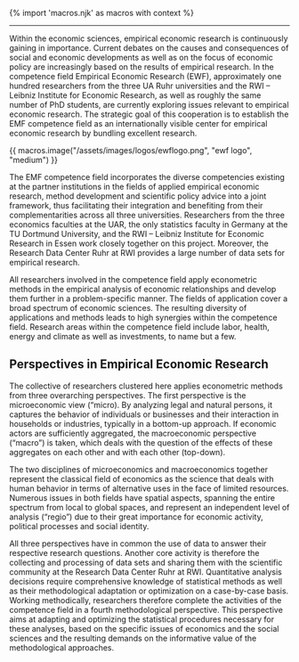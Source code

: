 {% import 'macros.njk' as macros with context %}

***
Within the economic sciences, empirical economic research is continuously gaining in importance. Current debates on the causes and consequences of social and economic developments as well as on the focus of economic policy are increasingly based on the results of empirical research. In the competence field Empirical Economic Research (EWF), approximately one hundred researchers from the three UA Ruhr universities and the RWI – Leibniz Institute for Economic Research, as well as roughly the same number of PhD students, are currently exploring issues relevant to empirical economic research. The strategic goal of this cooperation is to establish the EMF competence field as an internationally visible center for empirical economic research by bundling excellent research.

{{ macros.image("/assets/images/logos/ewflogo.png", "ewf logo", "medium") }}

The EMF competence field incorporates the diverse competencies existing at the partner institutions in the fields of applied empirical economic research, method development and scientific policy advice into a joint framework, thus facilitating their integration and benefiting from their complementarities across all three universities. Researchers from the three economics faculties at the UAR, the only statistics faculty in Germany at the TU Dortmund University, and the RWI – Leibniz Institute for Economic Research in Essen work closely together on this project. Moreover, the Research Data Center Ruhr at RWI provides a large number of data sets for empirical research.

All researchers involved in the competence field apply econometric methods in the empirical analysis of economic relationships and develop them further in a problem-specific manner. The fields of application cover a broad spectrum of economic sciences. The resulting diversity of applications and methods leads to high synergies within the competence field. Research areas within the competence field include labor, health, energy and climate as well as investments, to name but a few.

## Perspectives in Empirical Economic Research
The collective of researchers clustered here applies econometric methods from three overarching perspectives. The first perspective is the microeconomic view (“micro). By analyzing legal and natural persons, it captures the behavior of individuals or businesses and their interaction in households or industries, typically in a bottom-up approach. If economic actors are sufficiently aggregated, the macroeconomic perspective (“macro”) is taken, which deals with the question of the effects of these aggregates on each other and with each other (top-down).

The two disciplines of microeconomics and macroeconomics together represent the classical field of economics as the science that deals with human behavior in terms of alternative uses in the face of limited resources. Numerous issues in both fields have spatial aspects, spanning the entire spectrum from local to global spaces, and represent an independent level of analysis (“regio”) due to their great importance for economic activity, political processes and social identity.

All three perspectives have in common the use of data to answer their respective research questions. Another core activity is therefore the collecting and processing of data sets and sharing them with the scientific community at the Research Data Center Ruhr at RWI. Quantitative analysis decisions require comprehensive knowledge of statistical methods as well as their methodological adaptation or optimization on a case-by-case basis. Working methodically, researchers therefore complete the activities of the competence field in a fourth methodological perspective. This perspective aims at adapting and optimizing the statistical procedures necessary for these analyses, based on the specific issues of economics and the social sciences and the resulting demands on the informative value of the methodological approaches.



